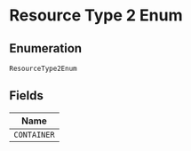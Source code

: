 
# Resource Type 2 Enum

## Enumeration

`ResourceType2Enum`

## Fields

| Name |
|  --- |
| `CONTAINER` |

